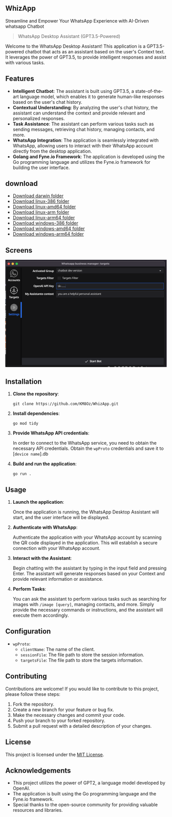 ## WhizApp
Streamline and Empower Your WhatsApp Experience with AI-Driven whatsapp Chatbot
> WhatsApp Desktop Assistant (GPT3.5-Powered)

Welcome to the WhatsApp Desktop Assistant! This application is a GPT3.5-powered chatbot that acts as an assistant based on the user's Context text. It leverages the power of GPT3.5, to provide intelligent responses and assist with various tasks.

## Features

- **Intelligent Chatbot**: The assistant is built using GPT3.5, a state-of-the-art language model, which enables it to generate human-like responses based on the user's chat history.
- **Contextual Understanding**: By analyzing the user's chat history, the assistant can understand the context and provide relevant and personalized responses.
- **Task Assistance**: The assistant can perform various tasks such as sending messages, retrieving chat history, managing contacts, and more.
- **WhatsApp Integration**: The application is seamlessly integrated with WhatsApp, allowing users to interact with their WhatsApp account directly from the desktop application.
- **Golang and Fyne.io Framework**: The application is developed using the Go programming language and utilizes the Fyne.io framework for building the user interface.

## download 

- [Download darwin folder](http://dl.whizapp.dup.company/darwin/)
- [Download linux-386 folder](http://dl.whizapp.dup.company/linux-386/)
- [Download linux-amd64 folder](http://dl.whizapp.dup.company/linux-amd64/)
- [Download linux-arm folder](http://dl.whizapp.dup.company/linux-arm/)
- [Download linux-arm64 folder](http://dl.whizapp.dup.company/linux-arm64/)
- [Download windows-386 folder](http://dl.whizapp.dup.company/windows-386/)
- [Download windows-amd64 folder](http://dl.whizapp.dup.company/windows-amd64/)
- [Download windows-arm64 folder](http://dl.whizapp.dup.company/windows-arm64/)

## Screens

![Settings screen](./Screen.png)

## Installation

1. **Clone the repository**:
   ```
   git clone https://github.com/KM8Oz/WhizApp.git
   ```

2. **Install dependencies**:

   ```
   go mod tidy
   ```

3. **Provide WhatsApp API credentials**:

   In order to connect to the WhatsApp service, you need to obtain the necessary API credentials. Obtain the `wpProto` credentials and save it to [`device name`].db

4. **Build and run the application**:

   ```
   go run .
   ```

## Usage

1. **Launch the application**:

   Once the application is running, the WhatsApp Desktop Assistant will start, and the user interface will be displayed.

2. **Authenticate with WhatsApp**:

   Authenticate the application with your WhatsApp account by scanning the QR code displayed in the application. This will establish a secure connection with your WhatsApp account.

3. **Interact with the Assistant**:

   Begin chatting with the assistant by typing in the input field and pressing Enter. The assistant will generate responses based on your Context and provide relevant information or assistance.

4. **Perform Tasks**:

   You can ask the assistant to perform various tasks such as searching for images with `/image [query]`, managing contacts, and more. Simply provide the necessary commands or instructions, and the assistant will execute them accordingly.

## Configuration

- `wpProto`:
  - `clientName`: The name of the client.
  - `sessionFile`: The file path to store the session information.
  - `targetsFile`: The file path to store the targets information.

## Contributing

Contributions are welcome! If you would like to contribute to this project, please follow these steps:

1. Fork the repository.
2. Create a new branch for your feature or bug fix.
3. Make the necessary changes and commit your code.
4. Push your branch to your forked repository.
5. Submit a pull request with a detailed description of your changes.

## License

This project is licensed under the [MIT License](LICENSE).

## Acknowledgements

- This project utilizes the power of GPT2, a language model developed by OpenAI.
- The application is built using the Go programming language and the Fyne.io framework.
- Special thanks to the open-source community for providing valuable resources and libraries.
